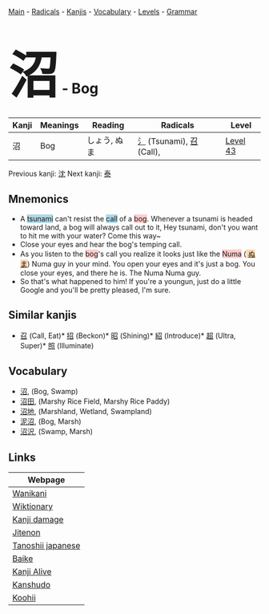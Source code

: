 <style> bigfont {font-size: 100px}</style>
[Main](../index.md) -
[Radicals](../radicals.md) -
[Kanjis](../kanjis.md) -
[Vocabulary](../vocabulary.md) -
[Levels](../levels.md) -
[Grammar](../grammar.md)
# <bigfont> 沼</bigfont> - Bog 

| Kanji | Meanings | Reading | Radicals | Level |
| --- | --- | --- | --- | --- |
| 沼 | Bog | しょう, ぬま | [氵](../radicals/氵.md) (Tsunami), [召](../radicals/召.md) (Call),  | [Level 43](../levels/wk_level43.md) |

Previous kanji: [沈](沈.md) Next kanji: [泰](泰.md) 

## Mnemonics
 * A <span style="background-color:#ADD8E6"> tsunami</span> can't resist the <span style="background-color:#ADD8E6"> call</span> of a <span style="background-color:#ffcccb"> bog</span>. Whenever a tsunami is headed toward land, a bog will always call out to it, Hey tsunami, don't you want to hit me with your water? Come this way~
* Close your eyes and hear the bog's temping call.
* As you listen to the <span style="background-color:#ffcccb"> bog</span>'s call you realize it looks just like the <span style="background-color:#ffcccb"> Numa</span> (<span style="background-color:#fed8b1"> [ぬま](https://jisho.org/search/ぬま)</span>) Numa guy in your mind. You open your eyes and it's just a bog. You close your eyes, and there he is. The Numa Numa guy.
* So that's what happened to him! If you're a youngun, just do a little Google and you'll be pretty pleased, I'm sure.


## Similar kanjis
 * [召](召.md) (Call, Eat)* [招](招.md) (Beckon)* [昭](昭.md) (Shining)* [紹](紹.md) (Introduce)* [超](超.md) (Ultra, Super)* [照](照.md) (Illuminate)


## Vocabulary
 * [沼](../vocabulary/沼.md), (Bog, Swamp)
* [沼田](../vocabulary/沼.md), (Marshy Rice Field, Marshy Rice Paddy)
* [沼地](../vocabulary/沼.md), (Marshland, Wetland, Swampland)
* [泥沼](../vocabulary/沼.md), (Bog, Marsh)
* [沼沢](../vocabulary/沼.md), (Swamp, Marsh)



## Links 

| Webpage |
| --- |
| [Wanikani          ](https://www.wanikani.com/kanji/沼) |
| [Wiktionary        ](https://en.wiktionary.org/wiki/沼) |
| [Kanji damage      ](http://www.kanjidamage.com/kanji/search?utf8=✓&q=沼) |
| [Jitenon           ](https://jitenon.com/kanji/沼) |
| [Tanoshii japanese ](https://www.tanoshiijapanese.com/dictionary/kanji.cfm?k=沼) |
| [Baike             ](https://baike.baidu.com/item/沼) |
| [Kanji Alive       ](https://app.kanjialive.com/沼) |
| [Kanshudo          ](https://www.kanshudo.com/searchmn?q=沼) |
| [Koohii            ](https://kanji.koohii.com/study/kanji/沼) |
